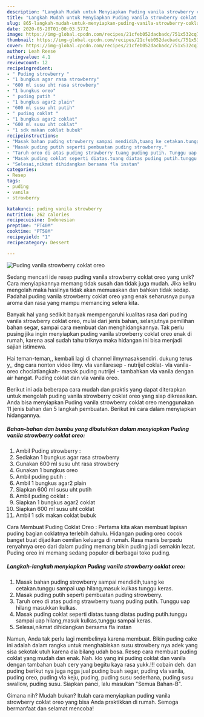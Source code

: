 ```yaml
---
description: "Langkah Mudah untuk Menyiapkan Puding vanila strowberry coklat oreo yang Bisa Manjain Lidah"
title: "Langkah Mudah untuk Menyiapkan Puding vanila strowberry coklat oreo yang Bisa Manjain Lidah"
slug: 865-langkah-mudah-untuk-menyiapkan-puding-vanila-strowberry-coklat-oreo-yang-bisa-manjain-lidah
date: 2020-05-20T01:00:03.577Z
image: https://img-global.cpcdn.com/recipes/21cfeb052dacbadc/751x532cq70/puding-vanila-strowberry-coklat-oreo-foto-resep-utama.jpg
thumbnail: https://img-global.cpcdn.com/recipes/21cfeb052dacbadc/751x532cq70/puding-vanila-strowberry-coklat-oreo-foto-resep-utama.jpg
cover: https://img-global.cpcdn.com/recipes/21cfeb052dacbadc/751x532cq70/puding-vanila-strowberry-coklat-oreo-foto-resep-utama.jpg
author: Leah Reese
ratingvalue: 4.1
reviewcount: 12
recipeingredient:
- " Puding strowberry "
- "1 bungkus agar rasa strowberry"
- "600 ml susu uht rasa strowbery"
- "1 bungkus oreo"
- " puding putih "
- "1 bungkus agar2 plain"
- "600 ml susu uht putih"
- " puding coklat "
- "1 bungkus agar2 coklat"
- "600 ml susu uht coklat"
- "1 sdk makan coklat bubuk"
recipeinstructions:
- "Masak bahan puding strowberry sampai mendidih,tuang ke cetakan.tunggu sampai uap hilang,masuk kulkas tunggu keras."
- "Masak puding putih seperti pembuatan puding strowberry."
- "Taruh oreo di atas puding strawberry tuang puding putih. Tunggu uap hilang masukkan kulkas."
- "Masak puding coklat seperti diatas.tuang diatas puding putih.tunggu sampai uap hilang,masuk kulkas,tunggu sampai keras."
- "Selesai,nikmat dihidangkan bersama fla instan"
categories:
- Resep
tags:
- puding
- vanila
- strowberry

katakunci: puding vanila strowberry 
nutrition: 262 calories
recipecuisine: Indonesian
preptime: "PT40M"
cooktime: "PT58M"
recipeyield: "1"
recipecategory: Dessert

---
```



![Puding vanila strowberry coklat oreo](https://img-global.cpcdn.com/recipes/21cfeb052dacbadc/751x532cq70/puding-vanila-strowberry-coklat-oreo-foto-resep-utama.jpg)

Sedang mencari ide resep puding vanila strowberry coklat oreo yang unik? Cara menyiapkannya memang tidak susah dan tidak juga mudah. Jika keliru mengolah maka hasilnya tidak akan memuaskan dan bahkan tidak sedap. Padahal puding vanila strowberry coklat oreo yang enak seharusnya punya aroma dan rasa yang mampu memancing selera kita.

Banyak hal yang sedikit banyak mempengaruhi kualitas rasa dari puding vanila strowberry coklat oreo, mulai dari jenis bahan, selanjutnya pemilihan bahan segar, sampai cara membuat dan menghidangkannya. Tak perlu pusing jika ingin menyiapkan puding vanila strowberry coklat oreo enak di rumah, karena asal sudah tahu triknya maka hidangan ini bisa menjadi sajian istimewa.

Hai teman-teman,, kembali lagi di channel ilmymasaksendiri. dukung terus y,, dng cara nonton video ilmy. vla vanilaresep - nutrijel coklat- vla vanila- oreo choclatlangkah- masak puding nutrijel - tambahkan vla vanila dengan air hangat. Puding coklat dan vla vanila oreo.


Berikut ini ada beberapa cara mudah dan praktis yang dapat diterapkan untuk mengolah puding vanila strowberry coklat oreo yang siap dikreasikan. Anda bisa menyiapkan Puding vanila strowberry coklat oreo menggunakan 11 jenis bahan dan 5 langkah pembuatan. Berikut ini cara dalam menyiapkan hidangannya.

<!--inarticleads1-->

##### Bahan-bahan dan bumbu yang dibutuhkan dalam menyiapkan Puding vanila strowberry coklat oreo:

1. Ambil  Puding strowberry :
1. Sediakan 1 bungkus agar rasa strowberry
1. Gunakan 600 ml susu uht rasa strowbery
1. Gunakan 1 bungkus oreo
1. Ambil  puding putih :
1. Ambil 1 bungkus agar2 plain
1. Siapkan 600 ml susu uht putih
1. Ambil  puding coklat :
1. Siapkan 1 bungkus agar2 coklat
1. Siapkan 600 ml susu uht coklat
1. Ambil 1 sdk makan coklat bubuk


Cara Membuat Puding Coklat Oreo : Pertama kita akan membuat lapisan puding bagian coklatnya terlebih dahulu. Hidangan puding oreo cocok banget buat dijadikan cemilan keluarga di rumah. Rasa manis berpadu renyahnya oreo dari dalam puding memang bikin puding jadi semakin lezat. Puding oreo ini memang sedang populer di berbagai toko puding. 

<!--inarticleads2-->

##### Langkah-langkah menyiapkan Puding vanila strowberry coklat oreo:

1. Masak bahan puding strowberry sampai mendidih,tuang ke cetakan.tunggu sampai uap hilang,masuk kulkas tunggu keras.
1. Masak puding putih seperti pembuatan puding strowberry.
1. Taruh oreo di atas puding strawberry tuang puding putih. Tunggu uap hilang masukkan kulkas.
1. Masak puding coklat seperti diatas.tuang diatas puding putih.tunggu sampai uap hilang,masuk kulkas,tunggu sampai keras.
1. Selesai,nikmat dihidangkan bersama fla instan


Namun, Anda tak perlu lagi membelinya karena membuat. Bikin puding cake ini adalah dalam rangka untuk menghabiskan susu strowbery nya adek yang sisa sekotak utuh karena dia bilang udah bosa. Resep cara membuat puding coklat yang mudah dan enak. Nah. klo yang ini puding coklat dan vanila dengan tambahan buah cery yang begitu kaya rasa yukk.!!! cobain deh. dan puding berikut nya juga ngga jual puding buah segar, puding vla vanila, puding oreo, puding vla keju, puding, puding susu sederhana, puding susu swallow, puding susu. Siapkan panci, lalu masukan &#34;Semua Bahan-B&#34;. 

Gimana nih? Mudah bukan? Itulah cara menyiapkan puding vanila strowberry coklat oreo yang bisa Anda praktikkan di rumah. Semoga bermanfaat dan selamat mencoba!
